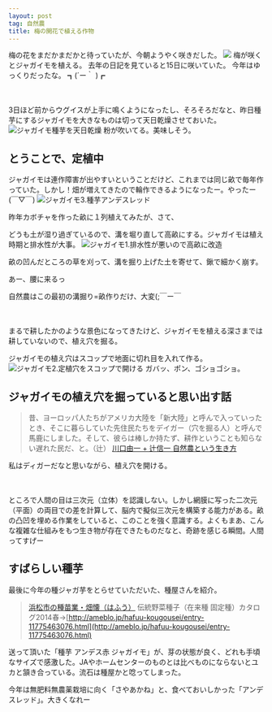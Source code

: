 ```yaml
---
layout: post
tag: 自然農
title: 梅の開花で植える作物
---
```

梅の花をまだかまだかと待っていたが、今朝ようやく咲きだした。
![](https://kobapan.com/f/13391428915_edf29ea761.jpg)
梅が咲くとジャガイモを植える。
去年の日記を見ていると15日に咲いていた。
今年はゆっくりだったな。 ┓(´ー｀ )┏

　
　


3日ほど前からウグイスが上手に鳴くようになったし、そろそろだなと、昨日種芋にするジャガイモを大きなものは切って天日乾燥させておいた。
![ジャガイモ種芋を天日乾燥](https://kobapan.com/f/13392111544_8922e9b524.jpg)
粉が吹いてる。美味しそう。
　
　
## とうことで、定植中
ジャガイモは連作障害が出やすいということだけど、これまでは同じ畝で毎年作っていた。しかし！畑が増えてきたので輪作できるようになったー。やったー(￣▽￣)
![ジャガイモ3.種芋アンデスレッド](https://kobapan.com/f/13419556714_acf6d005a5.jpg)

昨年カボチャを作った畝に１列植えてみたが、さて、

どうも土が湿り過ぎているので、溝を堀り直して高畝にする。ジャガイモは植え時期と排水性が大事。
![ジャガイモ1.排水性が悪いので高畝に改造](https://kobapan.com/f/13419312833_da650bc247.jpg)

畝の凹んだところの草を刈って、溝を掘り上げた土を寄せて、鍬で細かく崩す。

あー、腰に来るっ

自然農はこの最初の溝掘り=畝作りだけ、大変(;￣ー￣

　

まるで耕したかのような景色になってきたけど、ジャガイモを植える深さまでは耕していないので、植え穴を掘る。

ジャガイモの植え穴はスコップで地面に切れ目を入れて作る。
![ジャガイモ2.定植穴をスコップで開ける](https://kobapan.com/f/13419549404_43a72f7019.jpg)
ガバッ、ポン、ゴショゴショ。

## ジャガイモの植え穴を掘っていると思い出す話
> 昔、ヨーロッパ人たちがアメリカ大陸を「新大陸」と呼んで入っていったとき、そこに暮らしていた先住民たちをデイガー（穴を掘る人）と呼んで馬鹿にしました。そして、彼らは棒しか持たず、耕作ということも知らない遅れた民だ、と。（辻）
> <a href="http://www.amazon.co.jp/gp/product/4272320386/ref=as_li_ss_tl?ie=UTF8&camp=247&creative=7399&creativeASIN=4272320386&linkCode=as2&tag=kobapan-22">川口由一 + 辻信一 自然農という生き方</a>

私はディガーだなと思いながら、植え穴を開ける。

　
　
　

ところで人間の目は三次元（立体）を認識しない。しかし網膜に写った二次元（平面）の両目での差を計算して、脳内で擬似三次元を構築する能力がある。畝の凸凹を埋める作業をしていると、このことを強く意識する。よくもまあ、こんな複雑な仕組みをもつ生き物が存在できたものだなと、奇跡を感じる瞬間。人間ってすげー
　
　
## すばらしい種芋
最後に今年の種ジャガ芋をとらせていただいた、種屋さんを紹介。
> [浜松市の種苗業・畑懐（はふう）](http://ameblo.jp/hafuu-kougousei)
> 伝統野菜種子（在来種 固定種）カタログ2014春→[http://ameblo.jp/hafuu-kougousei/entry-11775463076.html](http://ameblo.jp/hafuu-kougousei/entry-11775463076.html)

送って頂いた「種芋 アンデス赤 ジャガイモ」が、芽の状態が良く、どれも手頃なサイズで感激した。JAやホームセンターのものとは比べものにならないとユカと頷き合っている。流石は種屋かと唸ってしまった。

今年は無肥料無農薬栽培に向く「さやあかね」と、食べておいしかった「アンデスレッド」。大きくなれー



